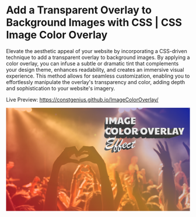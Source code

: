 # Add a Transparent Overlay to Background Images with CSS | CSS Image Color Overlay

Elevate the aesthetic appeal of your website by incorporating a CSS-driven technique to add a transparent overlay to background images. By applying a color overlay, you can infuse a subtle or dramatic tint that complements your design theme, enhances readability, and creates an immersive visual experience. This method allows for seamless customization, enabling you to effortlessly manipulate the overlay's transparency and color, adding depth and sophistication to your website's imagery.

Live Preview: https://constgenius.github.io/ImageColorOverlay/

![Image Overlay](images/Image.png)
